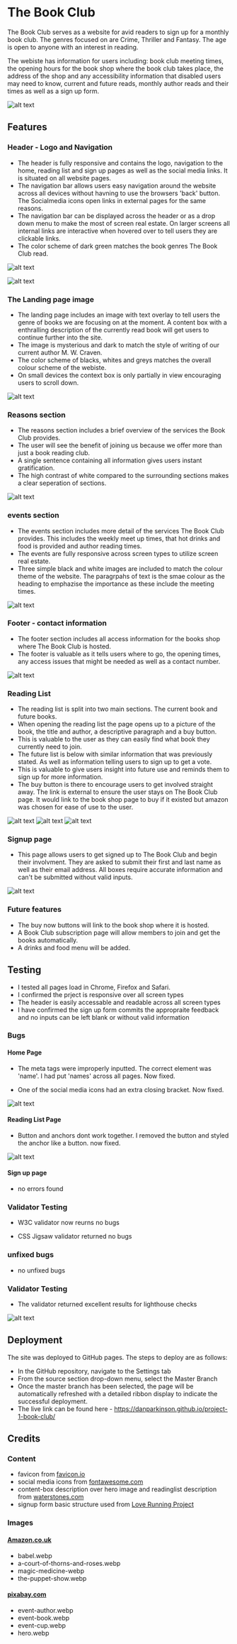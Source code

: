 # The Book Club

The Book Club serves as a website for avid readers to sign up for a monthly book club. The genres focused on are Crime, Thriller and Fantasy. The age is open to anyone with an interest in reading. 

The webiste has information for users including: book club meeting times, the opening hours for the book shop where the book club takes place, the address of the shop and any accessibility information that disabled users may need to know, current and future reads, monthly author reads and their times as well as a sign up form.

![alt text](image.png)

## Features

### Header - Logo and Navigation

 - The header is fully responsive and contains the logo, navigation to the home, reading list and sign up pages as well as the social media links. It is situated on all website pages. 
 - The navigation bar allows users easy navigation around the website across all devices without havning to use the browsers 'back' button. The Socialmedia icons open links in external pages for the same reasons.
 - The navigation bar can be displayed across the header or as a drop down menu to make the most of screen real estate. On larger screens all internal links are interactive when hovered over to tell users they are clickable links.
 - The color scheme of dark green matches the book genres The Book Club read. 

![alt text](image-1.png)

![alt text](image-2.png)

### The Landing page image
 - The landing page includes an image with text overlay to tell users the genre of books we are focusing on at the moment. A content box with a enthralling description of the currently read book will get users to continue further into the site.
 - The image is mysterious and dark to match the style of writing of our current author M. W. Craven. 
 - The color scheme of blacks, whites and greys matches the overall colour scheme of the webiste. 
 - On small devices the context box is only partially in view encouraging users to scroll down.

![alt text](image-3.png)


### Reasons section
 - The reasons section includes a brief overview of the services the Book Club provides. 
 - The user will see the benefit of joining us because we offer more than just a book reading club. 
 - A single sentence containing all information gives users instant gratification. 
 - The high contrast of white compared to the surrounding sections makes a clear seperation of sections. 

![alt text](image-4.png)

### events section
 - The events section includes more detail of the services The Book Club provides. This includes the weekly meet up times, that hot drinks and food is provided and author reading times. 
 - The events are fully responsive across screen types to utilize screen real estate. 
 - Three simple black and white images are included to match the colour theme of the website. The paragrpahs of text is the smae colour as the heading to emphazise the importance as these include the meeting times. 

![alt text](image-5.png)

### Footer - contact information

 - The footer section includes all access information for the books shop where The Book Club is hosted. 
 - The footer is valuable as it tells users where to go, the opening times, any access issues that might be needed as well as a contact number. 

![alt text](image-6.png)

### Reading List

 - The reading list is split into two main sections. The current book and future books.
 - When opening the reading list the page opens up to a picture of the book, the title and author, a descriptive paragraph and a buy button.
 - This is valuable to the user as they can easily find what book they currently need to join.
 - The future list is below with similar information that was previously stated. As well as information telling users to sign up to get a vote. 
 - This is valuable to give users insight into future use and reminds them to sign up for more information. 
 - The buy button is there to encourage users to get involved straight away. The link is external to ensure the user stays on The Book Club page. It would link to the book shop page to buy if it existed but amazon was chosen for ease of use to the user. 

![alt text](image-7.png)
![alt text](image-8.png)
![alt text](image-9.png)

### Signup page

 - This page allows users to get signed up to The Book Club and begin their involvment. They are asked to submit their first and last name as well as their email address. All boxes require accurate information and can't be submitted without valid inputs.

![alt text](image-10.png)

### Future features
 - The buy now buttons will link to the book shop where it is hosted. 
 - A Book Club subscription page will allow members to join and get the books automatically. 
 - A drinks and food menu will be added.

## Testing

 - I tested all pages load in Chrome, Firefox and Safari.
 - I confirmed the prject is responsive over all screen types
 - The header is easily accessable and readable across all screen types
 - I have confirmed the sign up form commits the appropraite feedback and no inputs can be left blank or without valid information

### Bugs 

#### Home Page
 - The meta tags were improperly inputted. The correct element was 'name'. I had put 'names' across all pages. Now fixed.

 - One of the social media icons had an extra closing bracket. Now fixed.

![alt text](image-11.png)

#### Reading List Page
 - Button and anchors dont work together. I removed the button and styled the anchor like a button. now fixed.

![alt text](image-12.png)

#### Sign up page
 - no errors found

### Validator Testing 

 - W3C validator now reurns no bugs

 - CSS Jigsaw validator returned no bugs

### unfixed bugs

 - no unfixed bugs

### Validator Testing

 - The validator returned excellent results for lighthouse checks

 ![alt text](lighthouse.png)

## Deployment

The site was deployed to GitHub pages. The steps to deploy are as follows:
 - In the GitHub repository, navigate to the Settings tab
 - From the source section drop-down menu, select the Master Branch
 - Once the master branch has been selected, the page will be automatically refreshed with a detailed ribbon display to indicate the successful deployment.
 - The live link can be found here - https://danparkinson.github.io/project-1-book-club/

## Credits

### Content

 - favicon from [favicon.io](https://favicon.io/)
 - social media icons from [fontawesome.com](https://fontawesome.com/)
 - content-box description over hero image and readinglist description from [waterstones.com](https://www.waterstones.com/book/the-puppet-show/m-w-craven/9781472127457#:~:text=The%20Puppet%20Show%20is%20a,until%20the%20final%20shocking%20conclusion.&text=page%20turner%20%2D%20Sun-,A%20serial%20killer%20is%20burning%20people%20alive%20amongst%20ancient%20stone,disturbing%20and%20thoroughly%20engrossing%20thriller.)
 - signup form basic structure used from [Love Running Project](https://learn.codeinstitute.net/courses/course-v1:CodeInstitute+LRFX101+2/courseware/e805068059af42af87681032aa64053f/fc8bba87c52a4d91b32d1c7c28b1d79b/)
### Images 

#### [Amazon.co.uk](https://www.amazon.co.uk/ref=nav_logo)
 - babel.webp
 - a-court-of-thorns-and-roses.webp
 - magic-medicine-webp
 - the-puppet-show.webp

#### [pixabay.com](https://pixabay.com/)
 - event-author.webp
 - event-book.webp
 - event-cup.webp
 - hero.webp
